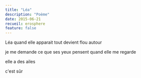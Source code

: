 ```yaml
---
title: "Léa"
description: "Poème"
date: 2015-06-21
recueil: erosphere
feature: false
---
```


Léa quand elle apparait tout devient flou
autour

je me demande ce que ses yeux pensent
quand elle me regarde

elle a des ailes

c'est sûr
